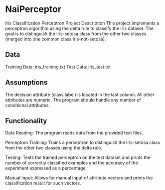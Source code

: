 # NaiPerceptor

Iris Classification Perceptron
Project Description
This project implements a perceptron algorithm using the delta rule to classify the Iris dataset. The goal is to distinguish the Iris-setosa class from the other two classes (merged into one common class Iris-not-setosa).

Data
-
Training Data: iris_training.txt
Test Data: iris_test.txt

Assumptions
-
The decision attribute (class label) is located in the last column.
All other attributes are numeric.
The program should handle any number of conditional attributes.

Functionality
-
Data Reading: The program reads data from the provided text files.

Perceptron Training: Trains a perceptron to distinguish the Iris-setosa class from the other two classes using the delta rule.

Testing: Tests the trained perceptron on the test dataset and prints the number of correctly classified examples and the accuracy of the experiment expressed as a percentage.

Manual Input: Allows for manual input of attribute vectors and prints the classification result for such vectors.

